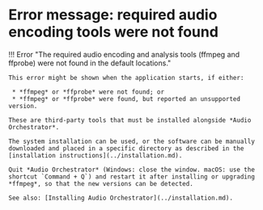 # Error message: required audio encoding tools were not found

!!! Error "The required audio encoding and analysis tools (ffmpeg and ffprobe) were not found in the default locations."

    This error might be shown when the application starts, if either:

     * *ffmpeg* or *ffprobe* were not found; or
     * *ffmpeg* or *ffprobe* were found, but reported an unsupported version.

    These are third-party tools that must be installed alongside *Audio Orchestrator*.

    The system installation can be used, or the software can be manually downloaded and placed in a specific directory as described in the [installation instructions](../installation.md).

    Quit *Audio Orchestrator* (Windows: close the window. macOS: use the shortcut `Command + Q`) and restart it after installing or upgrading *ffmpeg*, so that the new versions can be detected.

    See also: [Installing Audio Orchestrator](../installation.md).
